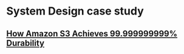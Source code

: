 # System Design case study 

## [How Amazon S3 Achieves 99.999999999% Durability](https://aws.amazon.com/s3/storage-classes/#:~:text=Based%20on%20its%20unique%20architecture%2C%20S3%20is%20designed,by%20default%2C%20providing%20built-in%20resilience%20against%20widespread%20disaster.)
